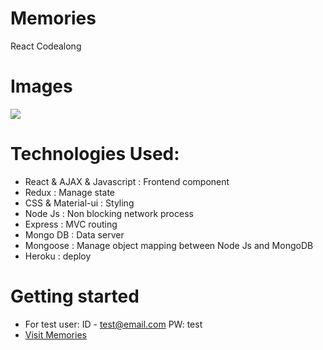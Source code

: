 # Memories

React Codealong

# Images

<img src="https://i.imgur.com/wCoNAA4.png">

# Technologies Used:

- React & AJAX & Javascript : Frontend component
- Redux : Manage state
- CSS & Material-ui : Styling
- Node Js : Non blocking network process
- Express : MVC routing
- Mongo DB : Data server
- Mongoose : Manage object mapping between Node Js and MongoDB
- Heroku : deploy

# Getting started

- For test user: ID - test@email.com PW: test
- [Visit Memories](https://memories-nj.herokuapp.com/)
